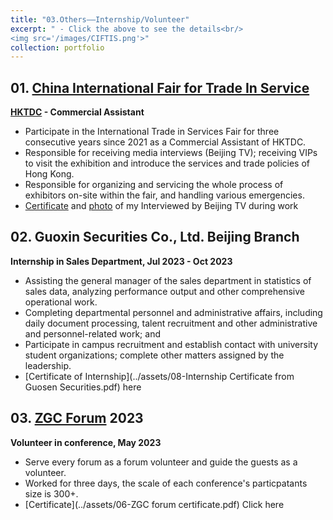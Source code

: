 ```yaml
---
title: "03.Others——Internship/Volunteer"
excerpt: " - Click the above to see the details<br/>
<img src='/images/CIFTIS.png'>"
collection: portfolio
---
```


## 01. [China International Fair for Trade In Service](https://www.ciftis.org/en/article/62543/)
**[HKTDC](https://aboutus.hktdc.com/en/) - Commercial Assistant** 
 - Participate in the International Trade in Services Fair for three consecutive years since 2021 as a Commercial Assistant of HKTDC.
 - Responsible for receiving media interviews (Beijing TV); receiving VIPs to visit the exhibition and introduce the services and trade policies of Hong Kong.
 - Responsible for organizing and servicing the whole process of exhibitors on-site within the fair, and handling various emergencies.
 - [Certificate](../assets/CIFTIS_proof.png) and [photo](../assets/CIFTIS_interview.png) of my Interviewed by Beijing TV during work

## 02.  Guoxin Securities Co., Ltd. Beijing Branch
**Internship in Sales Department,  Jul 2023 - Oct 2023**
 - Assisting the general manager of the sales department in statistics of sales data, analyzing performance output and other comprehensive operational work.
 - Completing departmental personnel and administrative affairs, including daily document processing, talent recruitment and other administrative and personnel-related work; and
 - Participate in campus recruitment and establish contact with university student organizations; complete other matters assigned by the leadership.
 - [Certificate of Internship](../assets/08-Internship Certificate from Guosen Securities.pdf)  here


## 03. [ZGC Forum](https://www.zgcforum.com.cn/en) 2023
**Volunteer in conference, May 2023**
 - Serve every forum as a forum volunteer and guide the guests as a volunteer.
 - Worked for three days, the scale of each conference's particpatants size is 300+.
 - [Certificate](../assets/06-ZGC forum certificate.pdf) Click here


